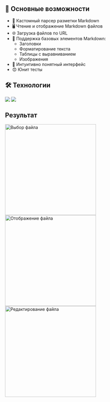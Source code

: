 
## 📌 Основные возможности

- 📝 Кастомный парсер разметки Markdown
- 🖥️ Чтение и отображение Markdown файлов
- 🌐 Загрузка файлов по URL
- 📱 Поддержка базовых элементов Markdown:
  - Заголовки
  - Форматирование текста
  - Таблицы с выравниванием
  - Изображения
- 🚀 Интуитивно понятный интерфейс
- 😍 Юнит тесты

## 🛠 Технологии
<img src="https://img.shields.io/badge/Android-343434?style=for-the-badge&logo=Android&logoColor=green"/> <img src="https://img.shields.io/badge/Kotlin-343434?style=for-the-badge&logo=Kotlin&logoColor=orange"/>

## Результат

<img src="https://github.com/user-attachments/assets/1e34deea-33b7-40d0-b74a-47f4517b87a7" alt="Выбор файла" width="300"/>
<img src="https://github.com/user-attachments/assets/d6365ef0-6ccb-4715-b451-1a9ff6cec7b8" alt="Отображение файла" width="300"/>
<img src="https://github.com/user-attachments/assets/29f21688-6a20-47ba-b127-fa6b6700b21f" alt="Редактирование файла" width="300"/>
